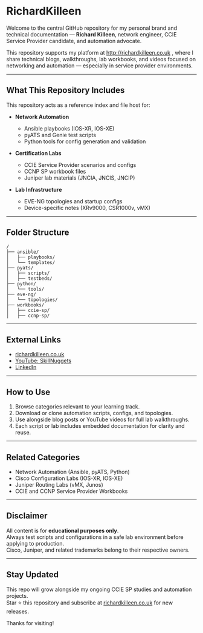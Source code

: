 # RichardKilleen

Welcome to the central GitHub repository for my personal brand and technical documentation — **Richard Killeen**, network engineer, CCIE Service Provider candidate, and automation advocate.

This repository supports my platform at http://richardkilleen.co.uk , where I share technical blogs, walkthroughs, lab workbooks, and videos focused on networking and automation — especially in service provider environments.

---

##  What This Repository Includes

This repository acts as a reference index and file host for:

- **Network Automation**
  - Ansible playbooks (IOS-XR, IOS-XE)
  - pyATS and Genie test scripts
  - Python tools for config generation and validation

- **Certification Labs**
  - CCIE Service Provider scenarios and configs
  - CCNP SP workbook files
  - Juniper lab materials (JNCIA, JNCIS, JNCIP)

- **Lab Infrastructure**
  - EVE-NG topologies and startup configs
  - Device-specific notes (XRv9000, CSR1000v, vMX)

---

##  Folder Structure

```
/
├── ansible/
│   ├── playbooks/
│   └── templates/
├── pyats/
│   ├── scripts/
│   ├── testbeds/
├── python/
│   └── tools/
├── eve-ng/
│   └── topologies/
├── workbooks/
│   ├── ccie-sp/
│   ├── ccnp-sp/

```

---

##  External Links

-  [richardkilleen.co.uk](https://richardkilleen.co.uk)
-  [YouTube: SkillNuggets](https://www.youtube.com/@SkillNuggets)
-  [LinkedIn](https://www.linkedin.com/in/richard-killeen-81aa3695/)


---

##  How to Use

1. Browse categories relevant to your learning track.
2. Download or clone automation scripts, configs, and topologies.
3. Use alongside blog posts or YouTube videos for full lab walkthroughs.
4. Each script or lab includes embedded documentation for clarity and reuse.

---

##  Related Categories

- Network Automation (Ansible, pyATS, Python)
- Cisco Configuration Labs (IOS-XR, IOS-XE)
- Juniper Routing Labs (vMX, Junos)
- CCIE and CCNP Service Provider Workbooks

---

##  Disclaimer

All content is for **educational purposes only**.  
Always test scripts and configurations in a safe lab environment before applying to production.  
Cisco, Juniper, and related trademarks belong to their respective owners.

---

##  Stay Updated

This repo will grow alongside my ongoing CCIE SP studies and automation projects.  
Star ⭐ this repository and subscribe at [richardkilleen.co.uk](https://richardkilleen.co.uk) for new releases.

Thanks for visiting!
